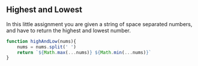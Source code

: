 ## Highest and Lowest

In this little assignment you are given a string of space separated numbers, and have to return the highest and lowest number.

```javascript
function highAndLow(nums){
    nums = nums.split(' ')
    return `${Math.max(...nums)} ${Math.min(...nums)}`
}
```
